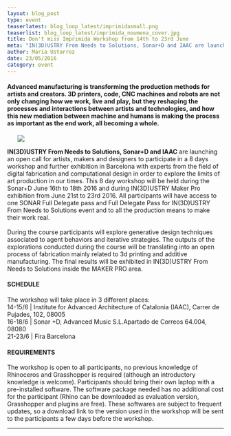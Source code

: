 ```yaml
---
layout: blog_post
type: event
teaserlatest: blog_loop_latest/imprimidasmall.png
teaserlist: blog_loop_latest/imprimida_noumena_cover.jpg
title: Don't miss Imprimida Workshop from 14th to 23rd June 
meta: "IN(3D)USTRY From Needs to Solutions, Sonar+D and IAAC are launching an open call for artists, makers and designers to participate in a 8 days workshop and further exhibition in Barcelona with experts from the field of digital fabrication and computational design in order to explore the limits of art production in our times."
author: Maria Ustarroz
date: 23/05/2016
category: event
---
```




<h4>Advanced manufacturing is transforming the production methods for artists and creators. 3D printers, code, CNC machines and robots are not only changing how we work, live and play, but they reshaping the processes and interactions between artists and technologies, and how this new mediation between machine and humans is making the process as important as the end work, all becoming a whole.</h4>


<ul><img src= "http://www.fablabbcn.org/img/blog/blog_loop_latest/imprimida_noumena_cover.jpg" align="middle"> </img></ul>


<strong>IN(3D)USTRY From Needs to Solutions, Sonar+D and IAAC</strong> are launching an open call for artists, makers and designers to participate in a 8 days workshop and further exhibition in Barcelona with experts from the field of digital fabrication and computational design in order to explore the limits of art production in our times. This 8 day workshop will be held during the Sonar+D June 16th to 18th 2016 and during IN(3D)USTRY Maker Pro exhibition from June 21st to 23rd  2016. All participants will have access to one SONAR Full Delegate pass and Full Delegate Pass for IN(3D)USTRY From Needs to Solutions event and to all the production means to make their work real.<br>
<br>
During the course participants will explore generative design techniques associated to agent behaviors and iterative strategies. The outputs of the explorations conducted during the course will be translating into an open process of fabrication mainly related to 3d printing and additive manufacturing. The final results will be exhibited in IN(3D)USTRY From Needs to Solutions inside the MAKER PRO area.<br>

<h4>SCHEDULE</h4>

The workshop will take place in 3 different places:<br>
14-15/6 | Institute for Advanced Architecture of Catalonia (IAAC), Carrer de Pujades, 102, 08005<br>
16-18/6 | Sonar +D, Advanced Music S.L.Apartado de Correos 64.004, 08080<br>
21-23/6 | Fira Barcelona<br>

 
<h4>REQUIREMENTS</h4>

The workshop is open to all participants, no previous knowledge of Rhinoceros and Grasshopper is required (although an introductory knowledge is welcome). Participants should bring their own laptop with a pre-installed software.  The software package needed has no additional cost for the participant (Rhino can be downloaded as evaluation version, Grasshopper and plugins are free). These softwares are subject to frequent updates, so a download link to the version used in the workshop will be sent to the participants a few days before the workshop.<br>



---